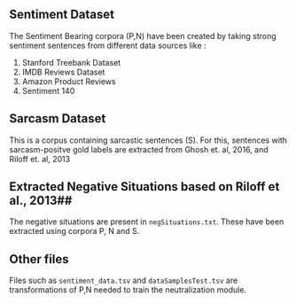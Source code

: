 ## Sentiment Dataset ##

The Sentiment Bearing corpora (P,N) have been created by taking strong sentiment sentences from different data sources like :
1. Stanford Treebank Dataset
2. IMDB Reviews Dataset
3. Amazon Product Reviews
4. Sentiment 140

## Sarcasm Dataset ##

This is a corpus containing sarcastic sentences (S). For this, sentences with sarcasm-positve gold labels are extracted from Ghosh et. al, 2016, and Riloff et. al, 2013


## Extracted Negative Situations based on Riloff et al., 2013##

The negative situations are present in `negSituations.txt`. These have been extracted using corpora P, N and S. 

## Other files ##

Files such as `sentiment_data.tsv` and `dataSamplesTest.tsv` are transformations of P,N needed to train the neutralization module. 
